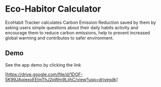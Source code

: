 # Eco-Habitor Calculator

EcoHabit Tracker calculates Carbon Emission Reduction saved by them by asking users simple questions about their daily habits activity and encourage them to reduce carbon emissions, help to prevent increased global warming and contributes to safer environment.


## Demo
See the app demo by clicking the link

[https://drive.google.com/file/d/1DOF-5K99JAqiexoEElmThJ2pWm9LiihC/view?usp=drivesdk]
